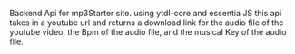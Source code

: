 Backend Api for mp3Starter site.
using ytdl-core and essentia JS this api takes in a youtube url and returns a download link for the audio file of the youtube video, the Bpm of the audio file, and the musical Key of the audio file.
